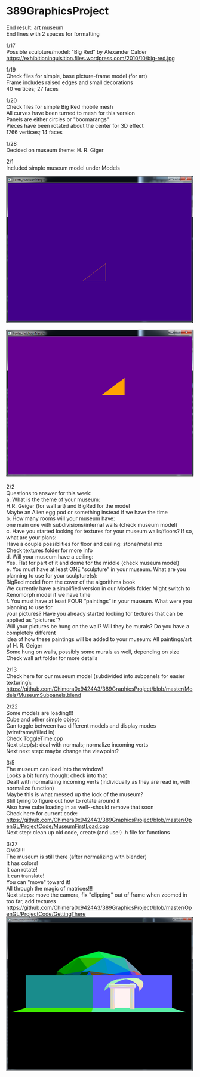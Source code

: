 # 389GraphicsProject  
End result: art museum  
End lines with 2 spaces for formatting  

1/17  
Possible sculpture/model: "Big Red" by Alexander Calder  
  https://exhibitioninquisition.files.wordpress.com/2010/10/big-red.jpg  

1/19  
Check files for simple, base picture-frame model (for art)  
  Frame includes raised edges and small decorations  
  40 vertices; 27 faces  

1/20  
Check files for simple Big Red mobile mesh  
  All curves have been turned to mesh for this version  
  Panels are either circles or "boomarangs"   
  Pieces have been rotated about the center for 3D effect  
  1766 vertices; 14 faces  

1/28  
Decided on museum theme: H. R. Giger  

2/1  
Included simple museum model under Models  

![alt tag](https://github.com/Chimera0x9424A3/389GraphicsProject/blob/master/Readme1.png)

![alt tag](https://github.com/Chimera0x9424A3/389GraphicsProject/blob/master/Readme2.png)


2/2  
Questions to answer for this week:  
a. What is the theme of your museum:  
    H.R. Geiger (for wall art) and BigRed for the model  
    Maybe an Alien egg pod or something instead if we have the time  
b. How many rooms will your museum have:  
    one main one with subdivisions/internal walls (check museum model)  
c. Have you started looking for textures for your museum walls/floors? If so, what are your plans:  
    Have a couple possiblities for floor and ceiling: stone/metal mix  
    Check textures folder for more info  
d. Will your museum have a ceiling:   
    Yes. Flat for part of it and dome for the middle (check museum model)  
e. You must have at least ONE “sculpture” in your museum. What are you planning to use for
 your sculpture(s):  
    BigRed model from the cover of the algorithms book  
    We currently have a simplified version in our Models folder
    Might switch to Xenomorph model if we have time  
f. You must have at least FOUR “paintings” in your museum. What were you planning to use for  
 your pictures? Have you already started looking for textures that can be applied as “pictures”?  
 Will your pictures be hung on the wall? Will they be murals? Do you have a completely different  
 idea of how these paintings will be added to your museum:
    All paintings/art of H. R. Geiger  
    Some hung on walls, possibly some murals as well, depending on size  
    Check wall art folder for more details  
    

2/13  
Check here for our museum model (subdivided into subpanels for easier texturing):  
https://github.com/Chimera0x9424A3/389GraphicsProject/blob/master/Models/MuseumSubpanels.blend  


2/22  
Some models are loading!!!  
Cube and other simple object  
Can toggle between two different models and display modes (wireframe/filled in)  
  Check ToggleTime.cpp  
  Next step(s): deal with normals; normalize incoming verts  
Next next step: maybe change the viewpoint?  

3/5  
The museum can load into the window!  
Looks a bit funny though: check into that  
Dealt with normalizing incoming verts (individually as they are read in, with normalize function)  
Maybe this is what messed up the look of the museum?  
Still tyring to figure out how to rotate around it  
Also have cube loading in as well--should remove that soon  
Check here for current code:  
https://github.com/Chimera0x9424A3/389GraphicsProject/blob/master/OpenGL/ProjectCode/MuseumFirstLoad.cpp  
Next step: clean up old code, create (and use!) .h file for functions  

3/27  
OMG!!!!  
The museum is still there (after normalizing with blender)  
It has colors!  
It can rotate!  
It can translate!  
You can "move" toward it!  
All through the magic of matrices!!!  
Next steps: move the camera, fix "clipping" out of frame when zoomed in too far, add textures  
https://github.com/Chimera0x9424A3/389GraphicsProject/blob/master/OpenGL/ProjectCode/GettingThere
![alt tag](https://github.com/Chimera0x9424A3/389GraphicsProject/blob/master/Readme3.png)
